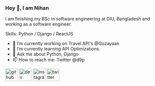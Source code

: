 ### Hey 👋, I am Nihan
I am finishing my BSc in software engineering at DIU, Bangladesh and working as a software engineer. 

Skills: Python / Django / ReactJS

- 🔭 I’m currently working on Travel API's @Gozayaan 
- 🌱 I’m currently learning API Optimizations.
- 💬 Ask me about Python, Django  
- 📫 How to reach me:  Twitter @d9p 


[<img src='https://cdn.jsdelivr.net/npm/simple-icons@3.0.1/icons/github.svg' alt='github' height='40'>](https://github.com/d1p)  [<img src='https://cdn.jsdelivr.net/npm/simple-icons@3.0.1/icons/dev-dot-to.svg' alt='dev' height='40'>](https://dev.to/d1p)  [<img src='https://cdn.jsdelivr.net/npm/simple-icons@3.0.1/icons/instagram.svg' alt='instagram' height='40'>](https://www.instagram.com/r9ckless/)  [<img src='https://cdn.jsdelivr.net/npm/simple-icons@3.0.1/icons/twitter.svg' alt='twitter' height='40'>](https://twitter.com/d9p)  
